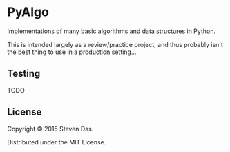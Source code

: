 # PyAlgo

Implementations of many basic algorithms and data structures in Python.

This is intended largely as a review/practice project, and thus probably isn't the best thing to use in a production
setting...

## Testing

TODO

## License

Copyright © 2015 Steven Das.

Distributed under the MIT License.

